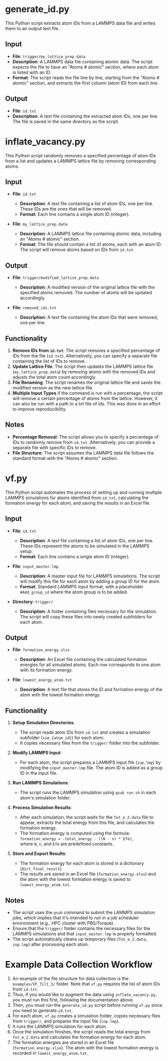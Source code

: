 # generate_id.py

This Python script extracts atom IDs from a LAMMPS data file and writes them to an output text file.

## Input

- **File**: `trigger/my_lattice_prep.data`
- **Description**: A LAMMPS data file containing atomic data. The script expects the file to have an "Atoms # atomic" section, where each atom is listed with an ID.
- **Format**: The script reads the file line by line, starting from the "Atoms # atomic" section, and extracts the first column (atom ID) from each line.

## Output

- **File**: `id.txt`
- **Description**: A text file containing the extracted atom IDs, one per line. The file is saved in the same directory as the script.

# inflate_vacancy.py

This Python script randomly removes a specified percentage of atom IDs from a list and updates a LAMMPS lattice file by removing corresponding atoms.

## Input

- **File**: `id.txt`
  - **Description**: A text file containing a list of atom IDs, one per line. These IDs are the ones that will be removed.
  - **Format**: Each line contains a single atom ID (integer).

- **File**: `my_lattice_prep.data`
  - **Description**: A LAMMPS lattice file containing atomic data, including an "Atoms # atomic" section.
  - **Format**: The file should contain a list of atoms, each with an atom ID. The script will remove atoms based on IDs from `id.txt`.

## Output

- **File**: `trigger/modified_lattice_prep.data`
  - **Description**: A modified version of the original lattice file with the specified atoms removed. The number of atoms will be updated accordingly.

- **File**: `removed_ids.txt`
  - **Description**: A text file containing the atom IDs that were removed, one per line.

## Functionality

1. **Remove IDs from `id.txt`**: The script removes a specified percentage of IDs from the file (`id.txt`). Alternatively, you can specify a separate file containing the list of IDs to remove.
2. **Update Lattice File**: The script then updates the LAMMPS lattice file (`my_lattice_prep.data`) by removing atoms with the removed IDs and adjusts the total atom count accordingly.
3. **File Renaming**: The script renames the original lattice file and saves the modified version as the new lattice file.
4. **Multiple Input Types** if the command is run with a percentage, the script will remove a certain percentage of atoms from the lattice. However, it can also be run with a path to a txt file of ids. This was done in an effort to improve reproducibility. 

## Notes

- **Percentage Removal**: The script allows you to specify a percentage of IDs to randomly remove from `id.txt`. Alternatively, you can provide a separate file with specific IDs to remove.
- **File Structure**: The script assumes the LAMMPS data file follows the standard format with the "Atoms # atomic" section.

# vf.py

This Python script automates the process of setting up and running multiple LAMMPS simulations for atoms identified from `id.txt`, calculating the formation energy for each atom, and saving the results in an Excel file.

## Input

- **File**: `id.txt`
  - **Description**: A text file containing a list of atom IDs, one per line. These IDs represent the atoms to be simulated in the LAMMPS setup.
  - **Format**: Each line contains a single atom ID (integer).

- **File**: `input_master.lmp`
  - **Description**: A master input file for LAMMPS simulations. The script will modify this file for each atom by adding a group ID for the atom.
  - **Format**: Standard LAMMPS input format, with a placeholder `#Add_group_id` where the atom group is to be added.

- **Directory**: `trigger/`
  - **Description**: A folder containing files necessary for the simulation. The script will copy these files into newly created subfolders for each atom.
  
## Output

- **File**: `formation_energy.xlsx`
  - **Description**: An Excel file containing the calculated formation energies for all simulated atoms. Each row corresponds to one atom with its formation energy.

- **File**: `lowest_energy_atom.txt`
  - **Description**: A text file that stores the ID and formation energy of the atom with the lowest formation energy.

## Functionality

1. **Setup Simulation Directories**: 
   - The script reads atom IDs from `id.txt` and creates a simulation subfolder (`sim_{atom_id}`) for each atom.
   - It copies necessary files from the `trigger/` folder into the subfolder.

2. **Modify LAMMPS Input**: 
   - For each atom, the script prepares a LAMMPS input file (`inp.lmp`) by modifying the `input_master.lmp` file. The atom ID is added as a group ID in the input file.

3. **Run LAMMPS Simulations**:
   - The script runs the LAMMPS simulation using `qsub run.sh` in each atom's simulation folder.

4. **Process Simulation Results**:
   - After each simulation, the script waits for the `Tot_e_2.data` file to appear, extracts the total energy from this file, and calculates the formation energy.
   - The formation energy is computed using the formula:  
     `formation_energy = -total_energy - ((N - n) * Efe)`,  
     where `N`, `n`, and `Efe` are predefined constants.

5. **Store and Export Results**:
   - The formation energy for each atom is stored in a dictionary (`dict_final_result`).
   - The results are saved in an Excel file (`formation_energy.xlsx`) and the atom with the lowest formation energy is saved to `lowest_energy_atom.txt`.

## Notes

- The script uses the `qsub` command to submit the LAMMPS simulation jobs, which implies that it's intended to run in a job scheduler environment (e.g., HPC cluster with PBS/Torque).
- Ensure that the `trigger/` folder contains the necessary files for the LAMMPS simulations and that `input_master.lmp` is properly formatted.
- The script automatically cleans up temporary files (`Tot_e_2.data`, `inp.lmp`) after processing each atom.


# Example Data Collection Workflow 

1. An example of the file structure for data collection is the `examples/VF_Tilt_3/` folder. Note that `vf.py` requires the list of atom IDs from `id.txt`.
2. Thus, if you would like to augment the data using `inflate_vacancy.py`, you must run this first, following the documentation above.
3. Then, you must run the `generate_id.py` script before running `vf.py` since you need to generate `id.txt`. 
4. For each atom, `vf.py` creates a simulation folder, copies necessary files from `trigger/`, and prepares the input file (`inp.lmp`).
5. It runs the LAMMPS simulation for each atom.
6. Once the simulation finishes, the script reads the total energy from `Tot_e_2.data` and calculates the formation energy for each atom.
7. The formation energies are stored in an Excel file (`formation_energy.xlsx`). The atom with the lowest formation energy is recorded in `lowest_energy_atom.txt`.